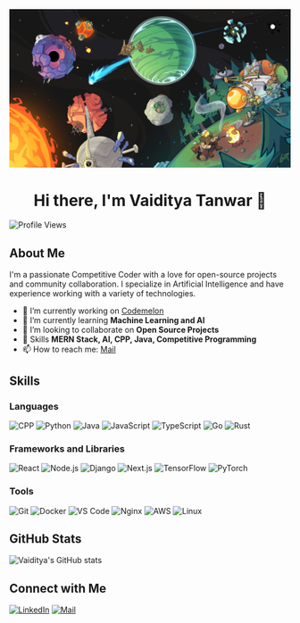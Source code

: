 <div align="center">
  <img src="planets.png"/>
</div>

<div align="center">
  <h1>Hi there, I'm Vaiditya Tanwar 👋</h1>
</div>

![Profile Views](https://komarev.com/ghpvc/?username=Vaiditya2207&color=blue)

## About Me

I'm a passionate Competitive Coder with a love for open-source projects and community collaboration. I specialize in Artificial Intelligence and have experience working with a variety of technologies.

- 🔭 I’m currently working on [Codemelon](https://github.com/codemelonxyz)
- 🌱 I’m currently learning **Machine Learning and AI**
- 👯 I’m looking to collaborate on **Open Source Projects**
- 💬 Skills **MERN Stack, AI, CPP, Java, Competitive Programming**
- 📫 How to reach me: [Mail](mailto:vaidityatanwar2207@gmail.com)

## Skills

### Languages
![CPP](https://img.shields.io/badge/-Cpp-black?style=flat-square&logo=c%2B%2B)
![Python](https://img.shields.io/badge/-Python-black?style=flat-square&logo=python)
![Java](https://img.shields.io/badge/-Java-black?style=flat-square&logo=java)
![JavaScript](https://img.shields.io/badge/-JavaScript-black?style=flat-square&logo=javascript)
![TypeScript](https://img.shields.io/badge/-TypeScript-black?style=flat-square&logo=typescript)
![Go](https://img.shields.io/badge/-Go-black?style=flat-square&logo=go)
![Rust](https://img.shields.io/badge/-Rust-black?style=flat-square&logo=rust)

### Frameworks and Libraries
![React](https://img.shields.io/badge/-React-black?style=flat-square&logo=react)
![Node.js](https://img.shields.io/badge/-Node.js-black?style=flat-square&logo=node.js)
![Django](https://img.shields.io/badge/-Django-black?style=flat-square&logo=django)
![Next.js](https://img.shields.io/badge/-Next.js-black?style=flat-square&logo=next.js)
![TensorFlow](https://img.shields.io/badge/-TensorFlow-black?style=flat-square&logo=tensorflow)
![PyTorch](https://img.shields.io/badge/-PyTorch-black?style=flat-square&logo=pytorch)

### Tools 
![Git](https://img.shields.io/badge/-Git-black?style=flat-square&logo=git)
![Docker](https://img.shields.io/badge/-Docker-black?style=flat-square&logo=docker)
![VS Code](https://img.shields.io/badge/-VS%20Code-black?style=flat-square&logo=visual-studio-code)
![Nginx](https://img.shields.io/badge/-Nginx-black?style=flat-square&logo=nginx)
![AWS](https://img.shields.io/badge/-AWS-black?style=flat-square&logo=amazon-aws)
![Linux](https://img.shields.io/badge/-Linux-black?style=flat-square&logo=linux)

## GitHub Stats

![Vaiditya's GitHub stats](https://github-readme-stats.vercel.app/api?username=Vaiditya2207&show_icons=true&theme=radical)

## Connect with Me

[![LinkedIn](https://img.shields.io/badge/-LinkedIn-black?style=flat-square&logo=linkedin)](https://www.linkedin.com/in/vaiditya2501/)
[![Mail](https://img.shields.io/badge/-Mail-black?style=flat-square&logo=gmail)](mailto:vaidityatanwar2207@gmail.com)
